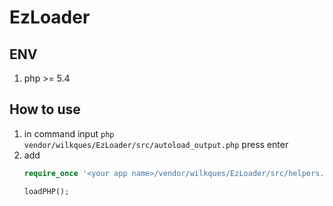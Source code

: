 # EzLoader

## ENV

1. php >= 5.4

## How to use

1. in command input `php vendor/wilkques/EzLoader/src/autoload_output.php` press enter
1. add 
    ```php
    require_once '<your app name>/vendor/wilkques/EzLoader/src/helpers.php';

    loadPHP();
    ```